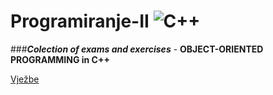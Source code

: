 # Programiranje-II 		![C++](https://img.shields.io/badge/c++-%2300599C.svg?style=for-the-badge&logo=c%2B%2B&logoColor=white)


###***Colection of exams and exercises*** - **OBJECT-ORIENTED PROGRAMMING in C++**


[Vježbe](https://github.com/Ensar01/Programiranje-II/tree/main/Vje%C5%BEbe)
